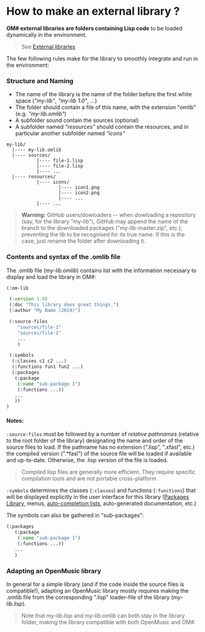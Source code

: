
# How to make an external library ?

**OM# external libraries are folders containing Lisp code** to be loaded dynamically in the environment.

> See [External libraries](libraries)

The few following rules make for the library to smoothly integrate and run in the environment: 

### Structure and Naming

- The name of the library is the name of the folder before the first white space (_"my-lib"_, _"my-lib 1.0"_, ...)
- The folder should contain a file of this name, with the extension "omlib" (e.g. _"my-lib.omlib"_)
- A subfolder sound contain the sources (optional)
- A subfolder named _"resources"_ should contain the resources, and in particular another subfolder named _"icons"_

```
my-lib/
  |---- my-lib.omlib
  |---- sources/
           |---- file-1.lisp
           |---- file-2.lisp
           |---- ...
  |---- resources/
           |---- icons/
                   |---- icon1.png
                   |---- icon2.png
                   |---- ...
           |---- ...
```

> **Warning:** GitHub users/dowloaders -- when dowloading a repository (say, for the library "my-lib"), GitHub may append the name of the branch to the downloaded packages ("my-lib-master.zip", etc.), preventing the lib to be recognised for its true name. If this is the case, just rename the folder after downloading it.

### Contents and syntax of the .omlib file

The .omlib file (_my-lib.omlib_) contains list with the information necessary to display and load the library in OM#:

```cl
(:om-lib

 (:version 1.0)
 (:doc "This library does great things.")
 (:author "My Name (2019)")

 (:source-files
    "sources/file-1" 
    "sources/file-2"
    ...
    ) 

 (:symbols
  (:classes c1 c2 ...) 
  (:functions fun1 fun2 ...)
  (:packages
   (:package 
    (:name "sub-package 1")
    (:functions ...))
   ...
   ))
)
```

#### Notes:

`:source-files` must be followed by a number of _relative pathnames_ (relative to the root folder of the library) designating the name and order of the source files to load. If the pathname has no extension (".lisp", ".xfasl", etc.) the compiled version (".\*fasl") of the source file will be loaded if available and up-to-date. Otherwise, the .lisp version of the file is loaded. 

> Compiled lisp files are generally more efficient. They require specific compilation tools and are not portable cross-platform.


`:symbols` determines the classes (`:classes`) and functions (`:functions`) that will be displayed explicitly in the user interface for this library ([Packages Library](session#the-external-libraries-tab), menus, [auto-completion lists](patch#auto-completion), auto-generated documentation, etc.) 

The symbols can also be gathered in "sub-packages": 

```cl
(:packages
   (:package 
    (:name "sub-package 1")
    (:functions ...))
   ...
   )
```

### Adapting an OpenMusic library

In general for a simple library (and if the code inside the source files is compatible!), adapting an OpenMusic library mostly requires making the .omlib file from the corresponding ".lisp" loader-file of the library (_my-lib.lisp_).  

> Note that _my-lib.lisp_ and _my-lib.omlib_ can both stay in the library folder, making the library compatible with both OpenMusic and OM#.



